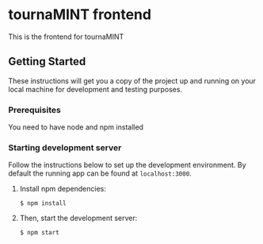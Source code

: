 # tournaMINT frontend

This is the frontend for tournaMINT

## Getting Started

These instructions will get you a copy of the project up and running on your local machine for development and testing purposes.

### Prerequisites

You need to have node and npm installed

### Starting development server

Follow the instructions below to set up the development environment.
By default the running app can be found at `localhost:3000`.

1. Install npm dependencies:

    ```
    $ npm install
    ```

2. Then, start the development server:

    ```
    $ npm start
    ```